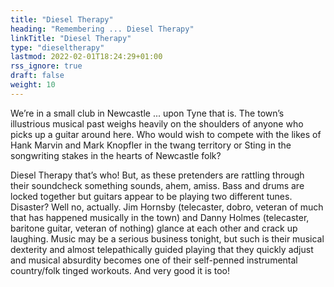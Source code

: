 ```yaml
---
title: "Diesel Therapy"
heading: "Remembering ... Diesel Therapy"
linkTitle: "Diesel Therapy"
type: "dieseltherapy"
lastmod: 2022-02-01T18:24:29+01:00
rss_ignore: true
draft: false
weight: 10
---
```


<p class='lead'>We’re in a small club in Newcastle ... upon Tyne that is. The town’s illustrious musical past weighs heavily on the shoulders of anyone who picks up a guitar around here. Who would wish to compete with the likes of Hank Marvin and Mark Knopfler in the twang territory or Sting in the songwriting stakes in the hearts of Newcastle folk?</p>

Diesel Therapy that’s who! But, as these pretenders are rattling through their soundcheck something sounds, ahem, amiss. Bass and drums are locked together but guitars appear to be playing two different tunes. Disaster? Well no, actually. Jim Hornsby (telecaster, dobro, veteran of much that has happened musically in the town) and Danny Holmes (telecaster, baritone guitar, veteran of nothing) glance at each other and crack up laughing. Music may be a serious business tonight, but such is their musical dexterity and almost telepathically guided playing that they quickly adjust and musical absurdity becomes one of their self-penned instrumental country/folk tinged workouts. And very good it is too!
